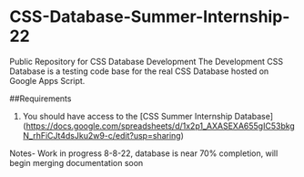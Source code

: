 # CSS-Database-Summer-Internship-22
Public Repository for CSS Database Development
The Development CSS Database is a testing code base for the real CSS Database hosted on Google Apps Script.

##Requirements

1. You should have access to the [CSS Summer Internship Database]
(https://docs.google.com/spreadsheets/d/1x2p1_AXASEXA655gIC53bkgN_rhFiCJt4dsJku2w9-c/edit?usp=sharing)

Notes- 
Work in progress 8-8-22,
database is near 70% completion, will begin merging documentation soon
